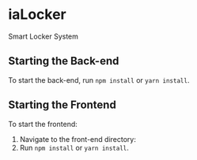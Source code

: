# iaLocker
Smart Locker System

## Starting the Back-end
To start the back-end, run `npm install` or `yarn install`.

## Starting the Frontend
To start the frontend:

1. Navigate to the front-end directory:
2. Run `npm install` or `yarn install`.
